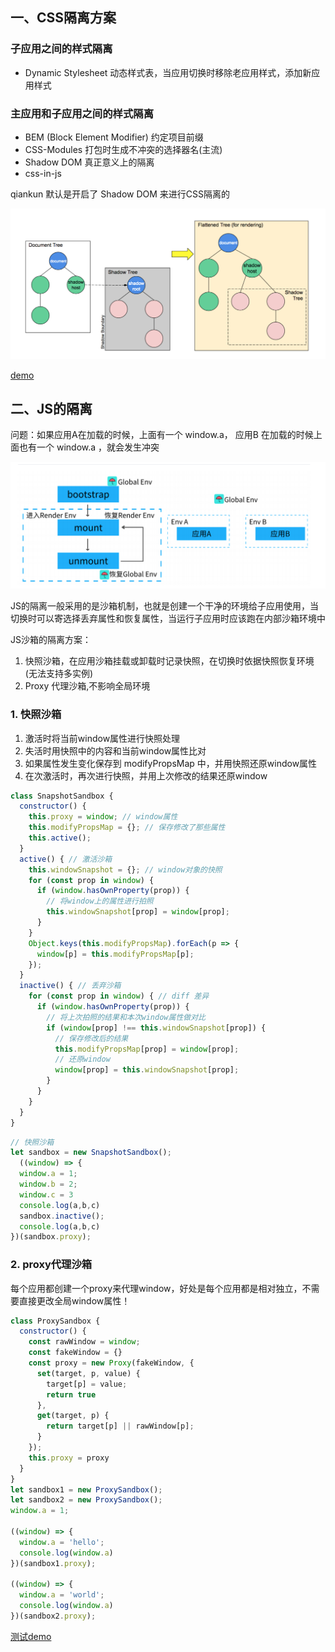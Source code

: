 ## 一、CSS隔离方案

### 子应用之间的样式隔离

- Dynamic Stylesheet 动态样式表，当应用切换时移除老应用样式，添加新应用样式

### 主应用和子应用之间的样式隔离

- BEM (Block Element Modifier) 约定项目前缀
- CSS-Modules 打包时生成不冲突的选择器名(主流)
- Shadow DOM 真正意义上的隔离
- css-in-js

qiankun 默认是开启了 Shadow DOM 来进行CSS隔离的

![Shadow-Tree](./shadow-Tree.png)

[demo](./shadow.html)

## 二、JS的隔离

问题：如果应用A在加载的时候，上面有一个 window.a， 应用B 在加载的时候上面也有一个 window.a ，就会发生冲突

![qiankun沙箱](./qiankun沙箱.png)

JS的隔离一般采用的是沙箱机制，也就是创建一个干净的环境给子应用使用，当切换时可以寄选择丢弃属性和恢复属性，当运行子应用时应该跑在内部沙箱环境中

JS沙箱的隔离方案：

  1. 快照沙箱，在应用沙箱挂载或卸载时记录快照，在切换时依据快照恢复环境 (无法支持多实例)
  2. Proxy 代理沙箱,不影响全局环境

### 1. 快照沙箱

1. 激活时将当前window属性进行快照处理
2. 失活时用快照中的内容和当前window属性比对
3. 如果属性发生变化保存到 modifyPropsMap 中，并用快照还原window属性
4. 在次激活时，再次进行快照，并用上次修改的结果还原window

```js
class SnapshotSandbox {
  constructor() {
    this.proxy = window; // window属性
    this.modifyPropsMap = {}; // 保存修改了那些属性
    this.active();
  }
  active() { // 激活沙箱
    this.windowSnapshot = {}; // window对象的快照
    for (const prop in window) {
      if (window.hasOwnProperty(prop)) {
        // 将window上的属性进行拍照
        this.windowSnapshot[prop] = window[prop];
      }
    }
    Object.keys(this.modifyPropsMap).forEach(p => {
      window[p] = this.modifyPropsMap[p];
    });
  }
  inactive() { // 丢弃沙箱
    for (const prop in window) { // diff 差异
      if (window.hasOwnProperty(prop)) {
        // 将上次拍照的结果和本次window属性做对比
        if (window[prop] !== this.windowSnapshot[prop]) {
          // 保存修改后的结果
          this.modifyPropsMap[prop] = window[prop];
          // 还原window
          window[prop] = this.windowSnapshot[prop];
        }
      }
    }
  }
}
```

```js
// 快照沙箱
let sandbox = new SnapshotSandbox();
  ((window) => {
  window.a = 1;
  window.b = 2;
  window.c = 3
  console.log(a,b,c)
  sandbox.inactive();
  console.log(a,b,c)
})(sandbox.proxy);
```

### 2. proxy代理沙箱

每个应用都创建一个proxy来代理window，好处是每个应用都是相对独立，不需要直接更改全局window属性！

```js
class ProxySandbox {
  constructor() {
    const rawWindow = window;
    const fakeWindow = {}
    const proxy = new Proxy(fakeWindow, {
      set(target, p, value) {
        target[p] = value;
        return true
      },
      get(target, p) {
        return target[p] || rawWindow[p];
      }
    });
    this.proxy = proxy
  }
}
let sandbox1 = new ProxySandbox();
let sandbox2 = new ProxySandbox();
window.a = 1;

((window) => {
  window.a = 'hello';
  console.log(window.a)
})(sandbox1.proxy);

((window) => {
  window.a = 'world';
  console.log(window.a)
})(sandbox2.proxy);
```

[测试demo](./sandBox.html)
